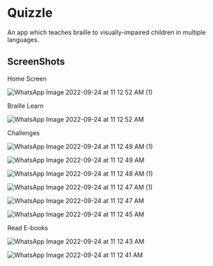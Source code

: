 # Quizzle

An app which teaches braille to visually-impaired children in multiple languages.

## ScreenShots

Home Screen

![WhatsApp Image 2022-09-24 at 11 12 52 AM (1)](https://user-images.githubusercontent.com/65456561/192082143-2e05df73-d39c-4668-8b43-b74eeade26f7.jpeg)


Braille Learn

![WhatsApp Image 2022-09-24 at 11 12 52 AM](https://user-images.githubusercontent.com/65456561/192082169-862f5bd9-63ee-4deb-998e-3d7466b15649.jpeg)


Challenges

![WhatsApp Image 2022-09-24 at 11 12 49 AM (1)](https://user-images.githubusercontent.com/65456561/192082209-67fbed68-819e-4646-a703-c843a739b126.jpeg)

![WhatsApp Image 2022-09-24 at 11 12 49 AM](https://user-images.githubusercontent.com/65456561/192082223-221ca112-93b2-49ba-8ed4-f8f57693c37a.jpeg)

![WhatsApp Image 2022-09-24 at 11 12 48 AM (1)](https://user-images.githubusercontent.com/65456561/192082227-f1ba6ec1-b62e-4b19-a73e-630e13355e6f.jpeg)

![WhatsApp Image 2022-09-24 at 11 12 47 AM (1)](https://user-images.githubusercontent.com/65456561/192082296-8fa47ecf-1ba6-4cc2-9ff1-db660ffc1247.jpeg)

![WhatsApp Image 2022-09-24 at 11 12 47 AM](https://user-images.githubusercontent.com/65456561/192082298-c420baf6-32b2-419f-81de-fb424590d8a8.jpeg)

![WhatsApp Image 2022-09-24 at 11 12 45 AM](https://user-images.githubusercontent.com/65456561/192082311-ca9ddb5b-b622-4cd0-910f-a24d2e47cb34.jpeg)


Read E-books

![WhatsApp Image 2022-09-24 at 11 12 43 AM](https://user-images.githubusercontent.com/65456561/192082324-93c96b15-6895-4410-8e52-c7efb1c1ab7a.jpeg)

![WhatsApp Image 2022-09-24 at 11 12 41 AM](https://user-images.githubusercontent.com/65456561/192082328-d1b95159-7df6-4eab-86aa-951df9eaa00f.jpeg)
